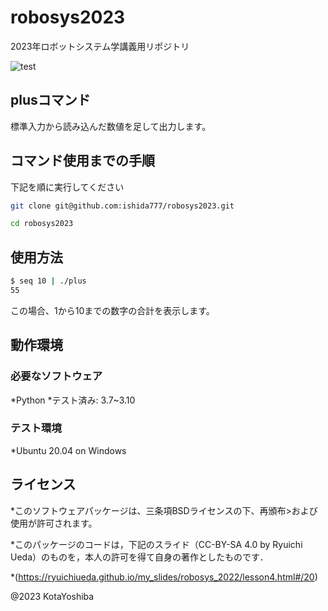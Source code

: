 # robosys2023

2023年ロボットシステム学講義用リポジトリ

![test](https://github.com/ishida777/robosys2023/actions/workflows/test.yml/badge.svg)

## plusコマンド
標準入力から読み込んだ数値を足して出力します。

## コマンド使用までの手順
下記を順に実行してください
```bash
git clone git@github.com:ishida777/robosys2023.git
```
```bash
cd robosys2023
```

## 使用方法
```bash
$ seq 10 | ./plus
55
```
この場合、1から10までの数字の合計を表示します。

## 動作環境
### 必要なソフトウェア
*Python
*テスト済み: 3.7~3.10

### テスト環境
*Ubuntu 20.04 on Windows

## ライセンス
*このソフトウェアパッケージは、三条項BSDライセンスの下、再頒布>および使用が許可されます。

*このパッケージのコードは，下記のスライド（CC-BY-SA 4.0 by Ryuichi Ueda）のものを，本人の許可を得て自身の著作としたものです．

*(https://ryuichiueda.github.io/my_slides/robosys_2022/lesson4.html#/20)

@2023 KotaYoshiba
